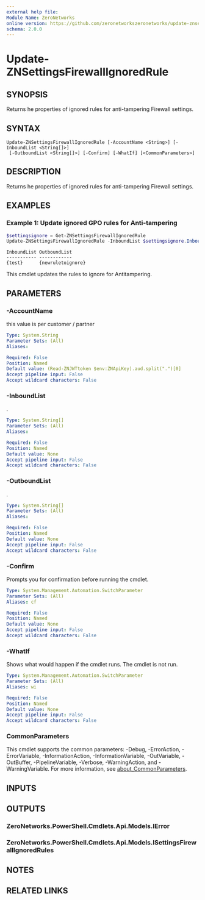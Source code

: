 ```yaml
---
external help file:
Module Name: ZeroNetworks
online version: https://github.com/zeronetworkszeronetworks/update-znsettingsfirewallignoredrule
schema: 2.0.0
---
```


# Update-ZNSettingsFirewallIgnoredRule

## SYNOPSIS
Returns he properties of ignored rules for anti-tampering Firewall settings.

## SYNTAX

```
Update-ZNSettingsFirewallIgnoredRule [-AccountName <String>] [-InboundList <String[]>]
 [-OutboundList <String[]>] [-Confirm] [-WhatIf] [<CommonParameters>]
```

## DESCRIPTION
Returns he properties of ignored rules for anti-tampering Firewall settings.

## EXAMPLES

### Example 1: Update ignored GPO rules for Anti-tampering
```powershell
$settingsignore = Get-ZNSettingsFirewallIgnoredRule
Update-ZNSettingsFirewallIgnoredRule -InboundList $settingsignore.InboundList -OutboundList @("newruletoignore")
```

```output
InboundList OutboundList
----------- ------------
{test}      {newruletoignore}
```

This cmdlet updates the rules to ignore for Antitampering.

## PARAMETERS

### -AccountName
this value is per customer / partner

```yaml
Type: System.String
Parameter Sets: (All)
Aliases:

Required: False
Position: Named
Default value: (Read-ZNJWTtoken $env:ZNApiKey).aud.split(".")[0]
Accept pipeline input: False
Accept wildcard characters: False
```

### -InboundList
.

```yaml
Type: System.String[]
Parameter Sets: (All)
Aliases:

Required: False
Position: Named
Default value: None
Accept pipeline input: False
Accept wildcard characters: False
```

### -OutboundList
.

```yaml
Type: System.String[]
Parameter Sets: (All)
Aliases:

Required: False
Position: Named
Default value: None
Accept pipeline input: False
Accept wildcard characters: False
```

### -Confirm
Prompts you for confirmation before running the cmdlet.

```yaml
Type: System.Management.Automation.SwitchParameter
Parameter Sets: (All)
Aliases: cf

Required: False
Position: Named
Default value: None
Accept pipeline input: False
Accept wildcard characters: False
```

### -WhatIf
Shows what would happen if the cmdlet runs.
The cmdlet is not run.

```yaml
Type: System.Management.Automation.SwitchParameter
Parameter Sets: (All)
Aliases: wi

Required: False
Position: Named
Default value: None
Accept pipeline input: False
Accept wildcard characters: False
```

### CommonParameters
This cmdlet supports the common parameters: -Debug, -ErrorAction, -ErrorVariable, -InformationAction, -InformationVariable, -OutVariable, -OutBuffer, -PipelineVariable, -Verbose, -WarningAction, and -WarningVariable. For more information, see [about_CommonParameters](http://go.microsoft.com/fwlink/?LinkID=113216).

## INPUTS

## OUTPUTS

### ZeroNetworks.PowerShell.Cmdlets.Api.Models.IError

### ZeroNetworks.PowerShell.Cmdlets.Api.Models.ISettingsFirewallIgnoredRules

## NOTES

## RELATED LINKS

